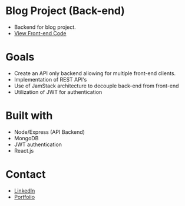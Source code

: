 # Blog Project (Back-end)
- Backend for blog project.
- [View Front-end Code](https://github.com/ChrisSyrnyk/blog-user-frontend)


# Goals
- Create an API only backend allowing for multiple front-end clients. 
- Implementation of REST API's
- Use of JamStack architecture to decouple back-end from front-end
- Utilization of JWT for authentication 

# Built with
- Node/Express (API Backend)
- MongoDB
- JWT authentication
- React.js

# Contact
- [LinkedIn](https://www.linkedin.com/in/christopher-syrnyk-3b5058259/)
- [Portfolio](https://christophersyrnyk.dev)